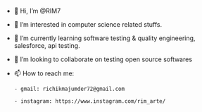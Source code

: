 - 👋 Hi, I’m @RIM7
- 👀 I’m interested in computer science related stuffs.
- 🌱 I’m currently learning software testing & quality engineering, salesforce, api testing.
- 💞️ I’m looking to collaborate on testing open source softwares
- 📫 How to reach me:

      - gmail: richikmajumder72@gmail.com
      
      - instagram: https://www.instagram.com/rim_arte/

<!---
RIM7/RIM7 is a ✨ special ✨ repository because its `README.md` (this file) appears on your GitHub profile.
You can click the Preview link to take a look at your changes.
--->

